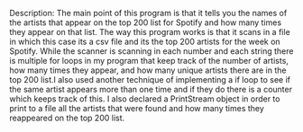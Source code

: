  Description: The main point of this program is that it tells you the names
 of the artists that appear on the top 200 list for Spotify and how many times
 they appear on that list. The way this program works is that it scans in a file 
 in which this case its a csv file and its the top 200 artists for the week on 
 Spotify. While the scanner is scanning in each number and each string there 
 is multiple for loops in my program that keep track of the number of artists, 
 how many times they appear, and how many unique artists there are in the top 200
 list.I also used another technique of implementing a if loop to see if the same 
 artist appears more than one time and if they do there is a counter which keeps
 track of this. I also declared a PrintStream object in order to print to a file
 all the artists that were found and how many times they reappeared on the top 
 200 list.
